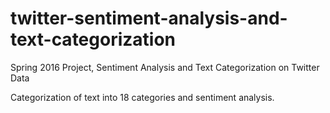 # twitter-sentiment-analysis-and-text-categorization
Spring 2016 Project, Sentiment Analysis and Text Categorization on Twitter Data 

Categorization of text into 18 categories and sentiment analysis. 
